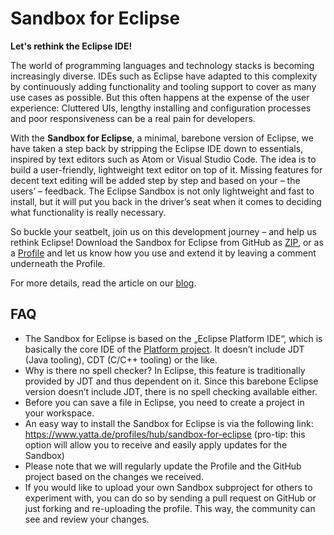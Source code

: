 # Sandbox for Eclipse

**Let's rethink the Eclipse IDE!** 

The world of programming languages and technology stacks is becoming increasingly diverse. IDEs such as Eclipse have adapted to this complexity by continuously adding functionality and tooling support to cover as many use cases as possible. But this often happens at the expense of the user experience: Cluttered UIs, lengthy installing and configuration processes and poor responsiveness can be a real pain for developers. 

With the **Sandbox for Eclipse**, a minimal, barebone version of Eclipse, we have taken a step back by stripping the Eclipse IDE down to essentials, inspired by text editors such as Atom or Visual Studio Code. The idea is to build a user-friendly, lightweight text editor on top of it. Missing features for decent text editing will be added step by step and based on your – the users’ – feedback. The Eclipse Sandbox is not only lightweight and fast to install, but it will put you back in the driver’s seat when it comes to deciding what functionality is really necessary. 

So buckle your seatbelt, join us on this development journey – and help us rethink Eclipse! Download the Sandbox for Eclipse from GitHub as [ZIP][1], or as a [Profile][2] and let us know how you use and extend it by leaving a comment underneath the Profile.

For more details, read the article on our [blog][3].


## FAQ
- The Sandbox for Eclipse is based on the „Eclipse Platform IDE“, which is basically the core IDE of the [Platform project][4]. It doesn’t include JDT (Java tooling), CDT (C/C++ tooling) or the like. 
- Why is there no spell checker? In Eclipse, this feature is traditionally provided by JDT and thus dependent on it. Since this barebone Eclipse version doesn’t include JDT, there is no spell checking available either. 
- Before you can save a file in Eclipse, you need to create a project in your workspace. 
- An easy way to install the Sandbox for Eclipse is via the following link: https://www.yatta.de/profiles/hub/sandbox-for-eclipse (pro-tip: this option will allow you to receive and easily apply updates for the Sandbox)
- Please note that we will regularly update the Profile and the GitHub project based on the changes we received. 
- If you would like to upload your own Sandbox subproject for others to experiment with, you can do so by sending a pull request on GitHub or just forking and re-uploading the profile. This way, the community can see and review your changes.


[1]:https://github.com/YattaSolutions/eclipse-sandbox/blob/master/sandbox-for-eclipse.zip
[2]:http://www.yatta.de/profiles/install/ZaS2?returnurl=http%3A%2F%2Fwww.yatta.de%2Fprofiles/ZaS2&amp;profilename=Eclipse%20Sandbox&amp;launcherhost=https%3A%2F%2Fmarketplace.yatta.de%2Fupdate%2Fprofiles&amp;version=3
[3]:https://medium.com/@YattaSolutions/introducing-the-eclipse-sandbox-15053bd01421
[4]:https://projects.eclipse.org/projects/eclipse.platform
[3]:https://medium.com/@YattaSolutions/introducing-the-eclipse-sandbox-15053bd01421
